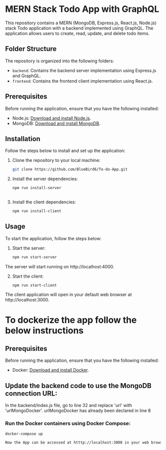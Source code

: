 # MERN Stack Todo App with GraphQL

This repository contains a MERN (MongoDB, Express.js, React.js, Node.js) stack Todo application with a backend implemented using GraphQL. The application allows users to create, read, update, and delete todo items.

## Folder Structure

The repository is organized into the following folders:

- `backend`: Contains the backend server implementation using Express.js and GraphQL.
- `frontend`: Contains the frontend client implementation using React.js.

## Prerequisites

Before running the application, ensure that you have the following installed:

- Node.js: [Download and install Node.js](https://nodejs.org/en/download/).
- MongoDB: [Download and install MongoDB](https://www.mongodb.com/try/download/community).

## Installation

Follow the steps below to install and set up the application:

1. Clone the repository to your local machine:

   ```bash
   git clone https://github.com/BlueBird6/To-do-App.git
   
2. Install the server dependencies:
  
   ```bash
   npm run install-server
  
3. Install the client dependencies:

   ```bash
   npm run install-client

## Usage
To start the application, follow the steps below:

1. Start the server:

   ```bash
   npm run start-server
The server will start running on http://localhost:4000.

2. Start the client:

   ```bash
   npm run start-client
The client application will open in your default web browser at http://localhost:3000.

# To dockerize the app follow the below instructions

## Prerequisites

Before running the application, ensure that you have the following installed:

- Docker: [Download and install Docker](https://www.docker.com/get-started).

## Update the backend code to use the MongoDB connection URL:

In the backend/index.js file, go to line 32 and replace 'url' with 'urlMongoDocker'.
urlMongoDocker has already been declared in line 8

### Run the Docker containers using Docker Compose:

   ```bash
   docker-compose up

Now the App can be accessed at htttp://localhost:3000 in your web browser
